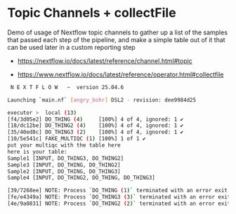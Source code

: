 # Topic Channels + collectFile

Demo of usage of Nextflow topic channels to gather up a list of the samples that passed each step of the pipeline, and make a simple table out of it that can be used later in a custom reporting step

- https://nextflow.io/docs/latest/reference/channel.html#topic

- https://www.nextflow.io/docs/latest/reference/operator.html#collectfile

```bash
 N E X T F L O W   ~  version 25.04.6

Launching `main.nf` [angry_bohr] DSL2 - revision: dee9984d25

executor >  local (13)
[f4/3d05e2] DO_THING (4)     [100%] 4 of 4, ignored: 1 ✔
[18/dc12be] DO_THING2 (4)    [100%] 4 of 4, ignored: 1 ✔
[35/40ed8c] DO_THING3 (2)    [100%] 4 of 4, ignored: 1 ✔
[10/5e541c] FAKE_MULTIQC (1) [100%] 1 of 1 ✔
put your multiqc with the table here
here is your table:
Sample1	[INPUT, DO_THING3, DO_THING2]
Sample3	[INPUT, DO_THING, DO_THING2]
Sample2	[INPUT, DO_THING, DO_THING3]
Sample4	[INPUT, DO_THING2, DO_THING, DO_THING3]

[39/7268ee] NOTE: Process `DO_THING (1)` terminated with an error exit status (1) -- Error is ignored
[fe/e4349a] NOTE: Process `DO_THING3 (3)` terminated with an error exit status (1) -- Error is ignored
[4e/9a0831] NOTE: Process `DO_THING2 (2)` terminated with an error exit status (1) -- Error is ignored
```